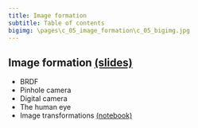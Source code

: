 ```yaml
---
title: Image formation
subtitle: Table of contents
bigimg: \pages\c_05_image_formation\c_05_bigimg.jpg
---
```


## **Image formation** [(slides)](/pages/c_05_image_formation/slides/)

- BRDF
- Pinhole camera
- Digital camera
- The human eye
- Image transformations [(notebook)](/pages/c_05_image_formation/image_transformation_nb/)